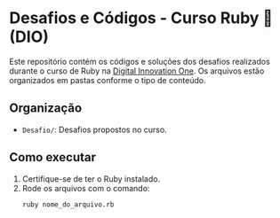 # **Desafios e Códigos - Curso Ruby 💎 (DIO)**

Este repositório contém os códigos e soluções dos desafios realizados durante o curso de Ruby na [Digital Innovation One](https://www.dio.me/). Os arquivos estão organizados em pastas conforme o tipo de conteúdo.

## **Organização**
- `Desafio/`: Desafios propostos no curso.
  
## **Como executar**
1. Certifique-se de ter o Ruby instalado.
2. Rode os arquivos com o comando:
   ```bash
   ruby nome_do_arquivo.rb
   ```
